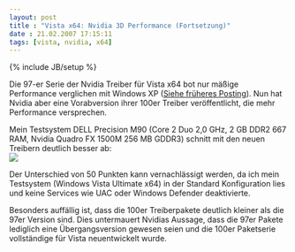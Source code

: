 ```yaml
---
layout: post
title : "Vista x64: Nvidia 3D Performance (Fortsetzung)"
date : 21.02.2007 17:15:11
tags: [vista, nvidia, x64]
---
```

{% include JB/setup %}

Die 97-er Serie der Nvidia Treiber für Vista x64 bot nur mäßige Performance verglichen mit Windows XP ([Siehe früheres Posting](http://vb-magazin.de/forums/blogs/janm/archive/2006/12/17/6810.aspx)). Nun hat Nvidia aber eine Vorabversion ihrer 100er Treiber veröffentlicht, die mehr Performance versprechen.

Mein Testsystem DELL Precision M90 (Core 2 Duo 2,0 GHz, 2 GB DDR2 667 RAM, Nvidia Quadro FX 1500M 256 MB GDDR3) schnitt mit den neuen Treibern deutlich besser ab:  
![](http://www.dev-jc-vb.de/dev-jc-vb/blog/images/Vistax64Nvidia3DPerformance_F29E/image04.png) 

Der Unterschied von 50 Punkten kann vernachlässigt werden, da ich mein Testsystem (Windows Vista Ultimate x64) in der Standard Konfiguration lies und keine Services wie UAC oder Windows Defender deaktivierte.

Besonders auffällig ist, dass die 100er Treiberpakete deutlich kleiner als die 97er Version sind. Dies untermauert Nvidias Aussage, dass die 97er Pakete lediglich eine Übergangsversion gewesen seien und die 100er Paketserie vollständige für Vista neuentwickelt wurde.
